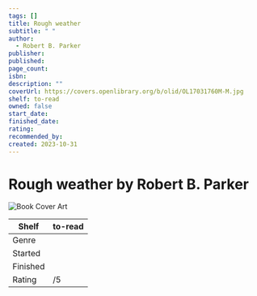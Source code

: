 ```yaml
---
tags: []
title: Rough weather
subtitle: " "
author:
  - Robert B. Parker
publisher: 
published: 
page_count: 
isbn: 
description: ""
coverUrl: https://covers.openlibrary.org/b/olid/OL17031760M-M.jpg
shelf: to-read
owned: false
start_date: 
finished_date: 
rating: 
recommended_by: 
created: 2023-10-31
---
```


# Rough weather by Robert B. Parker

![Book Cover Art](https://covers.openlibrary.org/b/olid/OL17031760M-M.jpg)

| Shelf | to-read |
| --- | --- |
| Genre |  |
| Started |  |
| Finished |  |
| Rating | /5 |


